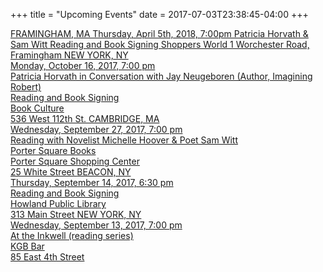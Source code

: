 +++
title = "Upcoming Events"
date = 2017-07-03T23:38:45-04:00
+++

<a href="/files/bn-framingham-poster.jpg">
FRAMINGHAM, MA  
Thursday, April 5th, 2018, 7:00pm  
Patricia Horvath & Sam Witt  
Reading and Book Signing  
Shoppers World  
1 Worchester Road, Framingham
</a>

<a href="http://www.bookculture.com/event/112th-patricia-horvath-jay-neugeboren">
NEW YORK, NY<br>
Monday, October 16, 2017, 7:00 pm<br>
Patricia Horvath in Conversation with Jay Neugeboren (Author, Imagining
Robert)<br>
Reading and Book Signing<br>
Book Culture<br>
536 West 112th St.
</a>

<a href="http://www.portersquarebooks.com/event/michelle-hoover-patricia-horvath-sam-witt">
CAMBRIDGE, MA<br>
Wednesday, September 27, 2017, 7:00 pm<br>
Reading with Novelist Michelle Hoover & Poet Sam Witt<br>
Porter Square Books<br>
Porter Square Shopping Center<br>
25 White Street
</a>

<a href="/files/Howland%20Library%20Reading.pdf">
BEACON, NY<br>
Thursday, September 14, 2017, 6:30 pm<br>
Reading and Book Signing<br>
Howland Public Library<br>
313 Main Street
</a>

<a href="/files/At%20the%20Inkwell.pdf">
NEW YORK, NY<br>
Wednesday, September 13, 2017, 7:00 pm<br>
At the Inkwell (reading series)<br>
KGB Bar<br>
85 East 4th Street
</a>
